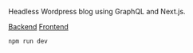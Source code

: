 Headless Wordpress blog using GraphQL and Next.js.

[Backend](https://github.com/Vhornets/nextjs-wp-blog-backend)
[Frontend](https://github.com/Vhornets/nextjs-wp-blog-frontend)

```bash
npm run dev
```
